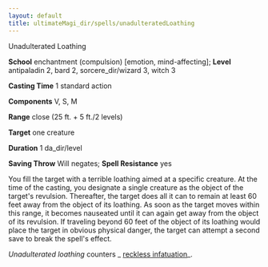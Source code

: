 ```yaml
---
layout: default
title: ultimateMagi_dir/spells/unadulteratedLoathing
---
```

Unadulterated Loathing

**School** enchantment (compulsion) [emotion, mind-affecting]; **Level** antipaladin 2, bard 2, sorcere_dir/wizard 3, witch 3

**Casting Time** 1 standard action

**Components** V, S, M

**Range** close (25 ft. + 5 ft./2 levels)

**Target** one creature

**Duration** 1 da_dir/level

**Saving Throw** Will negates; **Spell Resistance** yes

You fill the target with a terrible loathing aimed at a specific creature. At the time of the casting, you designate a single creature as the object of the target's revulsion. Thereafter, the target does all it can to remain at least 60 feet away from the object of its loathing. As soon as the target moves within this range, it becomes nauseated until it can again get away from the object of its revulsion. If traveling beyond 60 feet of the object of its loathing would place the target in obvious physical danger, the target can attempt a second save to break the spell's effect.

_Unadulterated loathing_ counters _ [reckless infatuation](recklessInfatuation#_reckless-infatuation)_.

